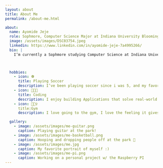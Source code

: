 ```yaml
---
layout: about
title: About Me
permalink: /about-me.html

about:
  name: Ayomide Jeje
  role: Sophmore, Computer Science Major at Indiana University Bloomingtion
  image: /assets/images/DSC03754.jpeg
  linkedin: https://www.linkedin.com/in/ayomide-jeje-7a4995266/
  bio: |
    I’m currently a Sophmore studying Computer Science at Indiana University in Bloomingtion, Indiana. I expect to graduate in 2028.

  

  hobbies:
    - icon: ⚽️
      title: Playing Soccer
      description: I’ve been playing soccer since i was 5, and my favorite team is Manchester United
    - icon: 🧑🏿‍💻
      title: Coding
      description: I enjoy building Applications that solve real-world problems.
    - icon: 🏋🏻‍♀️
      title:Gym
      description: I love going to the gym, I love the feeling it gives me.

  gallery:
    - image: /assets/images/me-guitar.png
      caption: Playing guitar at the park!
    - image: /assets/images/me-basketball.png
      caption: Hooping and dropping people off at the park 🏀
    - image: /assets/images/me.jpg
      caption: My favorite portrait of myself :)
    - image: /assets/images/me-pi.png
      caption: Working on a personal project w/ the Raspberry PI
---
```

